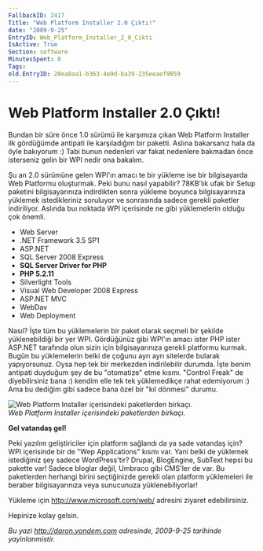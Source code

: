 ```yaml
---
FallbackID: 2417
Title: "Web Platform Installer 2.0 Çıktı!"
date: "2009-9-25"
EntryID: Web_Platform_Installer_2_0_Cikti
IsActive: True
Section: software
MinutesSpent: 0
Tags: 
old.EntryID: 20ea8aa1-b363-4e9d-ba39-235eeaef9859
---
```

# Web Platform Installer 2.0 Çıktı!
Bundan bir süre önce 1.0 sürümü ile karşımıza çıkan Web Platform
Installer ilk gördüğümde antipati ile karşıladığım bir paketti. Aslına
bakarsanız hala da öyle bakıyorum :) Tabi bunun nedenleri var fakat
nedenlere bakmadan önce isterseniz gelin bir WPI nedir ona bakalım.

Şu an 2.0 sürümüne gelen WPI'ın amacı te bir yükleme ise bir
bilgisayarda Web Platformu oluşturmak. Peki bunu nasıl yapabilir?
78KB'lık ufak bir Setup paketini bilgisayarınıza indirdikten sonra
yükleme boyunca bilgisayarınıza yüklemek istedikleriniz soruluyor ve
sonrasında sadece gerekli paketler indiriliyor. Aslında buı noktada WPI
içerisinde ne gibi yüklemelerin olduğu çok önemli.

-   Web Server
-   .NET Framework 3.5 SP1
-   ASP.NET
-   SQL Server 2008 Express
-   **SQL Server Driver for PHP**
-   **PHP 5.2.11**
-   Silverlight Tools
-   Visual Web Developer 2008 Express
-   ASP.NET MVC
-   WebDav
-   Web Deployment

Nasıl? İşte tüm bu yüklemelerin bir paket olarak seçmeli bir şekilde
yüklenebildiği bir yer WPI. Gördüğünüz gibi WPI'ın amacı ister PHP ister
ASP.NET tarafında olun sizin için bilgisayarınıza gerekli platformu
kurmak. Bugün bu yüklemelerin belki de çoğunu ayrı ayrı sitelerde
bularak yapıyorsunuz. Oysa hep tek bir merkezden indirilebilir durumda.
İşte benim antipati duyduğum şey de bu "otomatize" etme kısmı. "Control
Freak" de diyebilirsiniz bana :) kendim elle tek tek yüklemedikçe rahat
edemiyorum :) Ama bu dediğim gibi sadece bana özel bir "kıl dönmesi"
durumu.

![Web Platform Installer içerisindeki paketlerden
birkaçı.](media/Web_Platform_Installer_2_0_Cikti/24092009_1.png)\
*Web Platform Installer içerisindeki paketlerden birkaçı.*

**Gel vatandaş gel!**

Peki yazılım geliştiriciler için platform sağlandı da ya sade vatandaş
için? WPI içerisinde bir de "Wep Applications" kısmı var. Yani belki de
yüklemek istediğiniz şey sadece WordPress'tir? Drupal, BlogEngine,
SubText hepsi bu pakette var! Sadece bloglar değil, Umbraco gibi CMS'ler
de var. Bu paketlerden herhangi birini seçtiğinizde gerekli olan
platform yüklemeleri ile beraber bilgisayarınıza veya sunucunuza
yüklenebiliyorlar!

Yükleme için <http://www.microsoft.com/web/> adresini ziyaret
edebilirsiniz.

Hepinize kolay gelsin.



*Bu yazi http://daron.yondem.com adresinde, 2009-9-25 tarihinde yayinlanmistir.*
